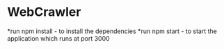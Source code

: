 # WebCrawler

*run npm install - to install the dependencies
*run npm start - to start the application which runs at port 3000
